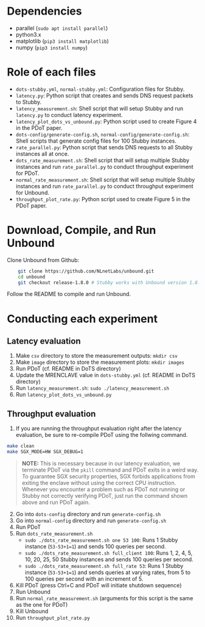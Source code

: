 # Dependencies
 - parallel (`sudo apt install parallel`)
 - python3.x
 - matplotlib (`pip3 install matplotlib`)
 - numpy (`pip3 install numpy`)

# Role of each files
 - `dots-stubby.yml`, `normal-stubby.yml`: Configuration files for Stubby.
 - `latency.py`: Python script that creates and sends DNS request packets to Stubby.
 - `latency_measurement.sh`: Shell script that will setup Stubby and run `latency.py` to conduct latency experiment.
 - `latency_plot_dots_vs_unbound.py`: Python script used to create Figure 4 in the PDoT paper.
 - `dots-config/generate-config.sh`, `normal-config/generate-config.sh`: Shell scripts that generate config files for 100 Stubby instances.
 - `rate_parallel.py`: Python script that sends DNS requests to all Stubby instances all at once.
 - `dots_rate_measurement.sh`: Shell script that will setup multiple Stubby instances and run `rate_parallel.py` to conduct throughput experiment for PDoT.
 - `normal_rate_measurement.sh`: Shell script that will setup multiple Stubby instances and run `rate_parallel.py` to conduct throughput experiment for Unbound.
 - `throughput_plot_rate.py`: Python script used to create Figure 5 in the PDoT paper.

# Download, Compile, and Run Unbound
Clone Unbound from Github:
```bash
    git clone https://github.com/NLnetLabs/unbound.git
    cd unbound
    git checkout release-1.8.0 # Stubby works with Unbound version 1.8.0
```

Follow the README to compile and run Unbound.

# Conducting each experiment
## Latency evaluation
 1. Make `csv` directory to store the measurement outputs: `mkdir csv`
 2. Make `image` directory to store the measurement plots: `mkdir images`
 3. Run PDoT (cf. README in DoTS directory)
 4. Update the MRENCLAVE value in `dots-stubby.yml` (cf. README in DoTS directory)
 5. Run `latency_measurement.sh`: `sudo ./latency_measurement.sh`
 6. Run `latency_plot_dots_vs_unbound.py`

## Throughput evaluation
 1. If you are running the throughput evaluation right after the latency evaluation, be sure to re-compile PDoT using the follwing command.
 ```bash
 make clean
 make SGX_MODE=HW SGX_DEBUG=1
 ```
 > **NOTE:** This is necessary because in our latency evaluation, we terminate PDoT via the `pkill` command and PDoT exits in a weird way. To guarantee SGX security properties, SGX forbids applications from exiting the enclave without using the correct CPU instruction. Whenever you encounter a problem such as PDoT not running or Stubby not correctly verifying PDoT, just run the command shown above and run PDoT again.
 2. Go into `dots-config` directory and run `generate-config.sh`
 3. Go into `normal-config` directory and run `generate-config.sh`
 4. Run PDoT
 5. Run `dots_rate_measurement.sh`
     - `sudo ./dots_rate_measurement.sh one 53 100`: Runs 1 Stubby instance (`53-53+1=1`) and sends 100 queries per second.
     - `sudo ./dots_rate_measurement.sh full_client 100`: Runs 1, 2, 4, 5, 10, 20, 25, 50 Stubby instances and sends 100 queries per second.
     - `sudo ./dots_rate_measurement.sh full_rate 53`: Runs 1 Stubby instance (`53-53+1=1`) and sends queries at varying rates, from 5 to 100 queries per second with an increment of 5.
 6. Kill PDoT (press Ctrl+C and PDoT will initiate shutdown sequence)
 7. Run Unbound
 8. Run `normal_rate_measurement.sh` (arguments for this script is the same as the one for PDoT)
 9. Kill Unbound
 10. Run `throughput_plot_rate.py`
